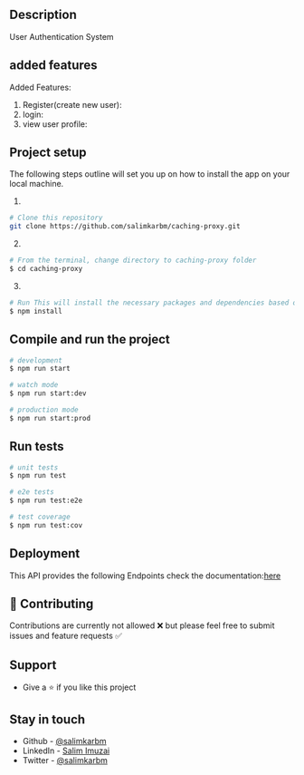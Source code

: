 
## Description
User Authentication System

## added features
Added Features:
1. Register(create new user):
2. login:
3. view user profile:

## Project setup
The following steps outline will set you up on how to install the app on your local machine.

1. 
```bash
# Clone this repository 
git clone https://github.com/salimkarbm/caching-proxy.git
```
2. 
```bash
# From the terminal, change directory to caching-proxy folder 
$ cd caching-proxy
```
3. 
```bash
# Run This will install the necessary packages and dependencies based on the supplied package.json.
$ npm install
```


## Compile and run the project

```bash
# development
$ npm run start

# watch mode
$ npm run start:dev

# production mode
$ npm run start:prod
```


## Run tests

```bash
# unit tests
$ npm run test

# e2e tests
$ npm run test:e2e

# test coverage
$ npm run test:cov
```

## Deployment
This API provides the following Endpoints check the documentation:[here](https://github.com/yourusername/your-repo-name) 


## :handshake: Contributing
Contributions are currently not allowed ❌ but please feel free to submit issues and feature requests ✅

## Support

   - Give a :star: if you like this project

## Stay in touch

- Github - [@salimkarbm](https://github.com/salimkarbm)
- LinkedIn - [Salim Imuzai](https://www.linkedin.com/in/salim-karbm/)
- Twitter - [@salimkarbm](https://twitter.com/salimkarbm)


